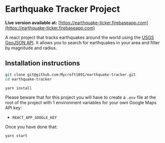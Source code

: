 # Earthquake Tracker Project

**Live version available at:** [https://earthquake-ticker.firebaseapp.com](https://earthquake-ticker.firebaseapp.com)

A react project that tracks earthquakes around the world using the [USGS GeoJSON API](https://earthquake.usgs.gov/fdsnws/event/1/). It allows you to search for earthquakes in your area and filter by magnitude and radius.


## Installation instructions

```bash
git clone git@github.com:Mycroft1891/earthquake-tracker.git
cd earthquake-tracker

yarn install
```
Please beware that for this project you will have to create a `.env` file at the root of the project with 1 environment variables for your own Google Maps API key:

- `REACT_APP_GOOGLE_KEY`

Once you have done that:

```bash
yarn start
```
